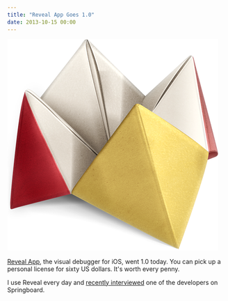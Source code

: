 ```yaml
---
title: "Reveal App Goes 1.0"
date: 2013-10-15 00:00
---
```


<import><img src="/img/import/blog/reveal-app-goes-10/AB3E5593EB6843EB859FC52C3B223ACA.png" class="img-responsive"><p><a href="http://revealapp.com">Reveal App</a>, the visual debugger for iOS, went 1.0 today. You can pick up a personal license for sixty US dollars. It's worth every penny. </p>

<p>I use Reveal every day and <a href="http://springboardshow.com/episodes/24">recently interviewed</a> one of the developers on Springboard. </p></import>

<!-- more -->

